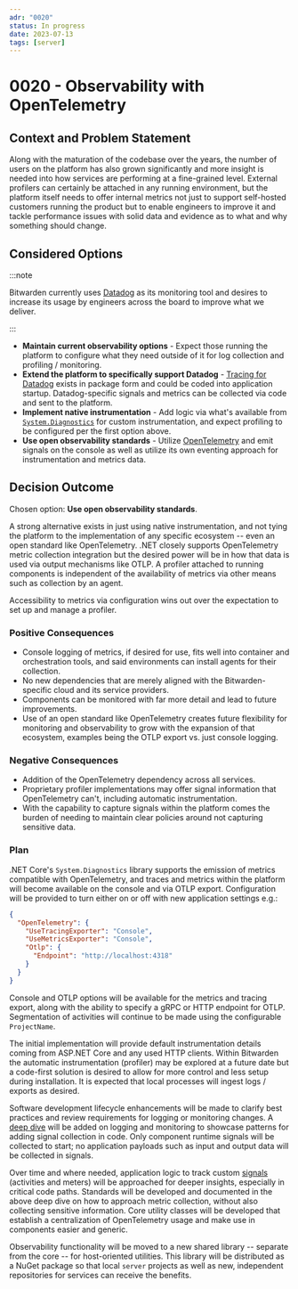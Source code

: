 ```yaml
---
adr: "0020"
status: In progress
date: 2023-07-13
tags: [server]
---
```


# 0020 - Observability with OpenTelemetry

<AdrTable frontMatter={frontMatter}></AdrTable>

## Context and Problem Statement

Along with the maturation of the codebase over the years, the number of users on the platform has
also grown significantly and more insight is needed into how services are performing at a
fine-grained level. External profilers can certainly be attached in any running environment, but the
platform itself needs to offer internal metrics not just to support self-hosted customers running
the product but to enable engineers to improve it and tackle performance issues with solid data and
evidence as to what and why something should change.

## Considered Options

:::note

Bitwarden currently uses [Datadog][dd] as its monitoring tool and desires to increase its usage by
engineers across the board to improve what we deliver.

:::

- **Maintain current observability options** - Expect those running the platform to configure what
  they need outside of it for log collection and profiling / monitoring.
- **Extend the platform to specifically support Datadog** - [Tracing for Datadog][ddtracer] exists
  in package form and could be coded into application startup. Datadog-specific signals and metrics
  can be collected via code and sent to the platform.
- **Implement native instrumentation** - Add logic via what's available from
  [`System.Diagnostics`][native] for custom instrumentation, and expect profiling to be configured
  per the first option above.
- **Use open observability standards** - Utilize [OpenTelemetry][otel] and emit signals on the
  console as well as utilize its own eventing approach for instrumentation and metrics data.

## Decision Outcome

Chosen option: **Use open observability standards**.

A strong alternative exists in just using native instrumentation, and not tying the platform to the
implementation of any specific ecosystem -- even an open standard like OpenTelemetry. .NET closely
supports OpenTelemetry metric collection integration but the desired power will be in how that data
is used via output mechanisms like OTLP. A profiler attached to running components is independent of
the availability of metrics via other means such as collection by an agent.

Accessibility to metrics via configuration wins out over the expectation to set up and manage a
profiler.

### Positive Consequences

- Console logging of metrics, if desired for use, fits well into container and orchestration tools,
  and said environments can install agents for their collection.
- No new dependencies that are merely aligned with the Bitwarden-specific cloud and its service
  providers.
- Components can be monitored with far more detail and lead to future improvements.
- Use of an open standard like OpenTelemetry creates future flexibility for monitoring and
  observability to grow with the expansion of that ecosystem, examples being the OTLP export vs.
  just console logging.

### Negative Consequences

- Addition of the OpenTelemetry dependency across all services.
- Proprietary profiler implementations may offer signal information that OpenTelemetry can't,
  including automatic instrumentation.
- With the capability to capture signals within the platform comes the burden of needing to maintain
  clear policies around not capturing sensitive data.

### Plan

.NET Core's `System.Diagnostics` library supports the emission of metrics compatible with
OpenTelemetry, and traces and metrics within the platform will become available on the console and
via OTLP export. Configuration will be provided to turn either on or off with new application
settings e.g.:

```json
{
  "OpenTelemetry": {
    "UseTracingExporter": "Console",
    "UseMetricsExporter": "Console",
    "Otlp": {
      "Endpoint": "http://localhost:4318"
    }
  }
}
```

Console and OTLP options will be available for the metrics and tracing export, along with the
ability to specify a gRPC or HTTP endpoint for OTLP. Segmentation of activities will continue to be
made using the configurable `ProjectName`.

The initial implementation will provide default instrumentation details coming from ASP.NET Core and
any used HTTP clients. Within Bitwarden the automatic instrumentation (profiler) may be explored at
a future date but a code-first solution is desired to allow for more control and less setup during
installation. It is expected that local processes will ingest logs / exports as desired.

Software development lifecycle enhancements will be made to clarify best practices and review
requirements for logging or monitoring changes. A [deep dive](/architecture/deep-dives) will be
added on logging and monitoring to showcase patterns for adding signal collection in code. Only
component runtime signals will be collected to start; no application payloads such as input and
output data will be collected in signals.

Over time and where needed, application logic to track custom [signals][otelsignals] (activities and
meters) will be approached for deeper insights, especially in critical code paths. Standards will be
developed and documented in the above deep dive on how to approach metric collection, without also
collecting sensitive information. Core utility classes will be developed that establish a
centralization of OpenTelemetry usage and make use in components easier and generic.

Observability functionality will be moved to a new shared library -- separate from the core -- for
host-oriented utilities. This library will be distributed as a NuGet package so that local `server`
projects as well as new, independent repositories for services can receive the benefits.

[dd]: https://www.datadoghq.com/
[ddtracer]: https://www.nuget.org/packages/Datadog.Trace.Bundle
[native]: https://learn.microsoft.com/en-us/dotnet/core/diagnostics/metrics-instrumentation
[otel]: https://opentelemetry.io/
[otelsignals]: https://opentelemetry.io/docs/concepts/signals/
